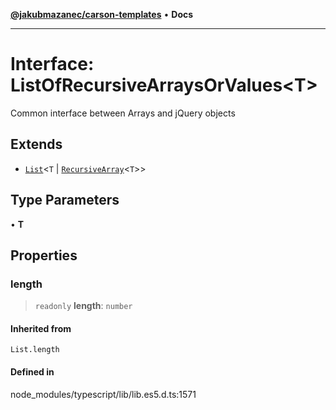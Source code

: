 [**@jakubmazanec/carson-templates**](../../../README.md) • **Docs**

---

# Interface: ListOfRecursiveArraysOrValues\<T\>

Common interface between Arrays and jQuery objects

## Extends

- [`List`](../type-aliases/List.md)\<`T` \| [`RecursiveArray`](RecursiveArray.md)\<`T`\>\>

## Type Parameters

• **T**

## Properties

### length

> `readonly` **length**: `number`

#### Inherited from

`List.length`

#### Defined in

node_modules/typescript/lib/lib.es5.d.ts:1571
